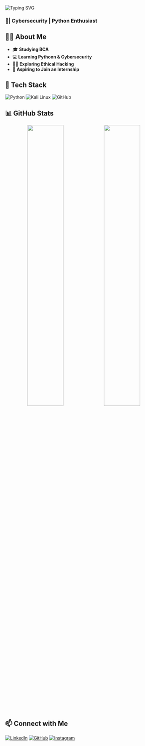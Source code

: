<img src="https://readme-typing-svg.herokuapp.com?font=Fira+Code&size=25&pause=1000&color=F75C7E&width=435&lines=Hi%2C+I+am+Prashant!;Welcome+to+my+GitHub+Profile!" alt="Typing SVG" />


### 🚀| Cybersecurity | Python Enthusiast 

## 🧑‍💻 About Me
- 🎓 **Studying BCA**
- 💻 **Learning Pythonn & Cybersecurity**
- 🏴‍☠️ **Exploring Ethical Hacking**
- 🌱 **Aspiring to Join an Internship**

## 🔧 Tech Stack
![Python](https://img.shields.io/badge/Python-3776AB?style=for-the-badge&logo=python&logoColor=white)
![Kali Linux](https://img.shields.io/badge/Kali_Linux-557C94?style=for-the-badge&logo=kali-linux&logoColor=white)
![GitHub](https://img.shields.io/badge/GitHub-181717?style=for-the-badge&logo=github&logoColor=white)

## 📊 GitHub Stats
<p align="center">
  <img src="https://github-readme-stats.vercel.app/api?username=prashant-codes46&show_icons=true&theme=radical" width="48%">
  <img src="https://github-readme-streak-stats.herokuapp.com/?user=prashant-codes46&theme=radical" width="48%">
</p>

## 📫 Connect with Me
[![LinkedIn](https://img.shields.io/badge/LinkedIn-0A66C2?style=for-the-badge&logo=linkedin&logoColor=white)](https://www.linkedin.com/in/prashankc46/)
[![GitHub](https://img.shields.io/badge/GitHub-181717?style=for-the-badge&logo=github&logoColor=white)](https://github.com/prashant-codes46)
[![Instagram](https://img.shields.io/badge/Instagram-E4405F?style=for-the-badge&logo=instagram&logoColor=white)](https://www.instagram.com/cosmic_prashant/)

